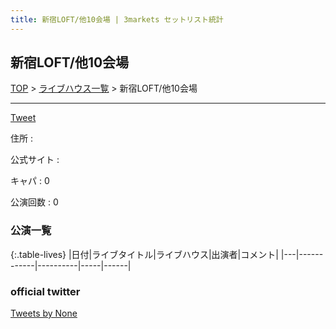 ```yaml
---
title: 新宿LOFT/他10会場 | 3markets セットリスト統計
---
```

## 新宿LOFT/他10会場

[TOP](/setlist/) > [ライブハウス一覧](livehouses.html) > 新宿LOFT/他10会場

___

<a href="https://twitter.com/share?ref_src=twsrc%5Etfw" data-text="3markets[ ]セットリスト > 新宿LOFT/他10会場" class="twitter-share-button" data-via="3markets" data-hashtags="3markets" data-related="3markets" data-show-count="false">Tweet</a>

住所
:    <a href="https://www.google.co.jp/maps/search/" rel="noopener noreferrer" target="_blank"></a>

公式サイト
:    []()

キャパ
:    0

公演回数
: 0



### 公演一覧

{:.table-lives}
|日付|ライブタイトル|ライブハウス|出演者|コメント|
|---|------------|----------|-----|------|




### official twitter

<a class="twitter-timeline" href="https://twitter.com/None?ref_src=twsrc%5Etfw">Tweets by None</a> <script async src="https://platform.twitter.com/widgets.js" charset="utf-8"></script>


<script async src="https://platform.twitter.com/widgets.js" charset="utf-8"></script>